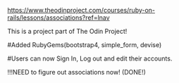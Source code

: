 https://www.theodinproject.com/courses/ruby-on-rails/lessons/associations?ref=lnav

This is a project part of The Odin Project!

#Added RubyGems(bootstrap4, simple_form, devise)

#Users can now Sign In, Log out and edit their accounts.


!!!NEED to figure out associations now! (DONE!)